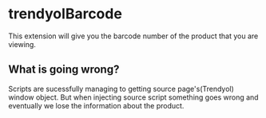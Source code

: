 # trendyolBarcode

This extension will give you the barcode number of the product that you are viewing.

## What is going wrong?

Scripts are sucessfully managing to getting source page's(Trendyol) window object. But when injecting source script something goes wrong and eventually we lose the information about the product.
